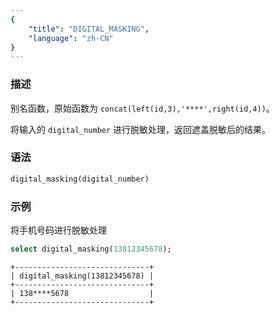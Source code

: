 ```yaml
---
{
    "title": "DIGITAL_MASKING",
    "language": "zh-CN"
}
---
```


### 描述

别名函数，原始函数为 `concat(left(id,3),'****',right(id,4))`。

将输入的 `digital_number` 进行脱敏处理，返回遮盖脱敏后的结果。

### 语法

```sql
digital_masking(digital_number)
```

### 示例

将手机号码进行脱敏处理

```sql
select digital_masking(13812345678);
```

```
+------------------------------+
| digital_masking(13812345678) |
+------------------------------+
| 138****5678                  |
+------------------------------+
```
